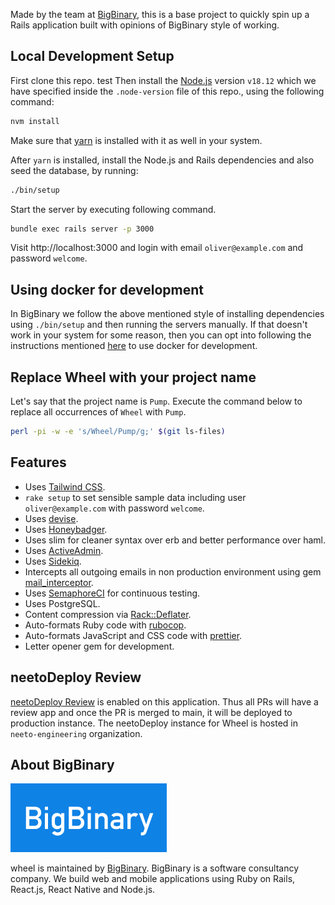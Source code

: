 Made by the team at [BigBinary](https://bigbinary.com), this is a base project
to quickly spin up a Rails application built with opinions of BigBinary style of
working.

## Local Development Setup

First clone this repo.
test
Then install the [Node.js](https://nodejs.org) version `v18.12` which we have specified inside the `.node-version` file of this repo., using the following command:

```bash
nvm install
```

Make sure that [yarn](https://yarnpkg.com) is installed with it as well in your
system.

After `yarn` is installed, install the Node.js and Rails dependencies and also
seed the database, by running:

```bash
./bin/setup
```

Start the server by executing following command.

```bash
bundle exec rails server -p 3000
```

Visit http://localhost:3000 and login with email `oliver@example.com` and
password `welcome`.

## Using docker for development

In BigBinary we follow the above mentioned style of installing dependencies using `./bin/setup` and then running the servers manually.
If that doesn't work in your system for some reason, then you can opt into following the instructions mentioned
[here](https://github.com/bigbinary/wheel/blob/main/docs/using_docker.md) to use
docker for development.

## Replace Wheel with your project name

Let's say that the project name is `Pump`. Execute the command below to replace
all occurrences of `Wheel` with `Pump`.

```bash
perl -pi -w -e 's/Wheel/Pump/g;' $(git ls-files)
```

## Features

- Uses [Tailwind CSS](https://tailwindcss.com).
- `rake setup` to set sensible sample data including user `oliver@example.com`
  with password `welcome`.
- Uses [devise](https://github.com/plataformatec/devise).
- Uses [Honeybadger](https://www.honeybadger.io/).
- Uses slim for cleaner syntax over erb and better performance over haml.
- Uses [ActiveAdmin](http://activeadmin.info).
- Uses [Sidekiq](https://github.com/mperham/sidekiq).
- Intercepts all outgoing emails in non production environment using gem
  [mail_interceptor](https://github.com/bigbinary/mail_interceptor).
- Uses [SemaphoreCI](https://semaphoreci.com/) for continuous testing.
- Uses PostgreSQL.
- Content compression via
  [Rack::Deflater](https://github.com/rack/rack/blob/main/lib/rack/deflater.rb).
- Auto-formats Ruby code with [rubocop](https://github.com/bbatsov/rubocop).
- Auto-formats JavaScript and CSS code with
  [prettier](https://github.com/prettier/prettier).
- Letter opener gem for development.

## neetoDeploy Review

[neetoDeploy Review](https://www.neeto.com/neetodeploy) is enabled on this application. Thus all PRs will have a review
app and once the PR is merged to main, it will be deployed to production instance. The neetoDeploy instance for Wheel
is hosted in `neeto-engineering` organization.

## About BigBinary

![BigBinary](https://raw.githubusercontent.com/bigbinary/bigbinary-assets/press-assets/PNG/logo-light-solid-small.png?raw=true)

wheel is maintained by [BigBinary](https://www.bigbinary.com). BigBinary is a
software consultancy company. We build web and mobile applications using Ruby on
Rails, React.js, React Native and Node.js.
